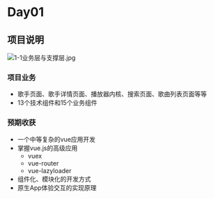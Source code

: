 # Day01

## 项目说明
![1-1业务层与支撑层.jpg](https://i.loli.net/2018/06/14/5b225155409ea.jpg)

### 项目业务

* 歌手页面、歌手详情页面、播放器内核、搜索页面、歌曲列表页面等等
* 13个技术组件和15个业务组件

### 预期收获

* 一个中等复杂的vue应用开发
* 掌握vue.js的高级应用
   * vuex
   * vue-router
   * vue-lazyloader
* 组件化、模块化的开发方式
* 原生App体验交互的实现原理